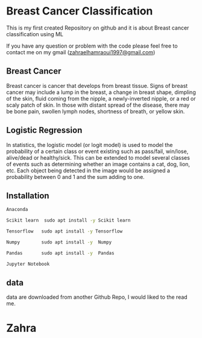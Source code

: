 # Breast Cancer Classification
This is my first created Repository on github and it is about Breast cancer classification using ML


If you have any question or problem with the code please feel free to contact me on my gmail (zahraelhamraoui1997@gmail.com)
## Breast Cancer 

Breast cancer is cancer that develops from breast tissue. Signs of breast cancer may include a lump in the breast, a change in breast shape, dimpling of the skin, fluid coming from the nipple, a newly-inverted nipple, or a red or scaly patch of skin. In those with distant spread of the disease, there may be bone pain, swollen lymph nodes, shortness of breath, or yellow skin.

## Logistic Regression 
In statistics, the logistic model (or logit model) is used to model the probability of a certain class or event existing such as pass/fail, win/lose, alive/dead or healthy/sick. This can be extended to model several classes of events such as determining whether an image contains a cat, dog, lion, etc. Each object being detected in the image would be assigned a probability between 0 and 1 and the sum adding to one.

## Installation 
```bash 
Anaconda
```


```bash 
Scikit learn  sudo apt install -y Scikit learn 
```


```bash 
Tensorflow   sudo apt install -y Tensorflow 
```


```bash 
Numpy        sudo apt install -y  Numpy 
```


```bash
Pandas       sudo apt install -y  Pandas    
```
 

```bash
Jupyter Notebook 
```
## data 
data are downloaded from another Github Repo, I would liked to the read me.

# Zahra 
